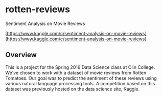 # rotten-reviews

Sentiment Analysis on Movie Reviews

[https://www.kaggle.com/c/sentiment-analysis-on-movie-reviews](https://www.kaggle.com/c/sentiment-analysis-on-movie-reviews)


## Overview

This is a project for the Spring 2016 Data Science class at Olin College. We've chosen to work with a dataset of movie reviews from Rotten Tomatoes. Our goal was to predict the sentiment of these reviews using various natural language processing tools. A competition based on this dataset was previously hosted on the data science site, Kaggle.
